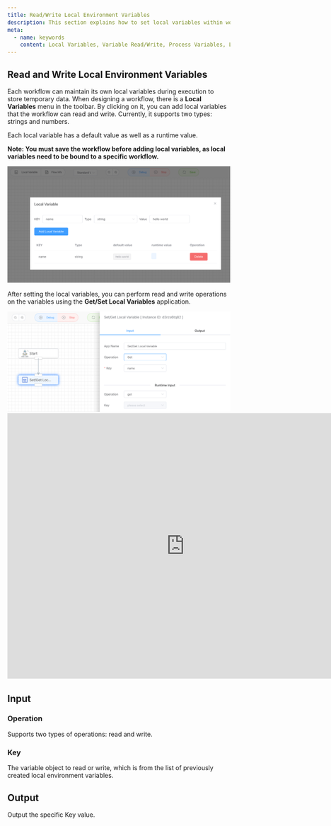 ```yaml
---
title: Read/Write Local Environment Variables
description: This section explains how to set local variables within workflows for temporary data read/write operations.
meta:
  - name: keywords
    content: Local Variables, Variable Read/Write, Process Variables, Low-code, AI Workflow, Process Engine
---
```


## Read and Write Local Environment Variables

Each workflow can maintain its own local variables during execution to store temporary data. When designing a workflow, there is a **Local Variables** menu in the toolbar. By clicking on it, you can add local variables that the workflow can read and write. Currently, it supports two types: strings and numbers.

Each local variable has a default value as well as a runtime value.

**Note: You must save the workflow before adding local variables, as local variables need to be bound to a specific workflow.**

<img src="./img/read_write_local_variable.png" alt="image-20241007220852808" style="zoom:50%;" />



After setting the local variables, you can perform read and write operations on the variables using the **Get/Set Local Variables** application.

<img src="./img/read_write_local_variable_app.png" alt="image-20241007221102739" style="zoom:50%;" />



<iframe 
    width="800" 
    height="600" 
    src="https://www.youtube.com/embed/6B67QKpXXGE"  frameborder="0" 
    allow="accelerometer; autoplay; encrypted-media; gyroscope; picture-in-picture" 
    allowfullscreen>
</iframe>


## Input

### Operation

Supports two types of operations: read and write.



### Key

The variable object to read or write, which is from the list of previously created local environment variables.



## Output

Output the specific Key value.